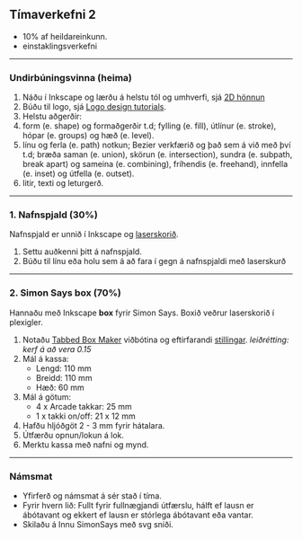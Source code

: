 ## Tímaverkefni 2

- 10% af heildareinkunn.
- einstaklingsverkefni

---

### Undirbúningsvinna (heima)
1. Náðu í Inkscape og lærðu á helstu tól og umhverfi, sjá [2D hönnun](https://github.com/VESM1VS/AFANGI/wiki/2D-h%C3%B6nnun) 
1. Búðu til logo, sjá  [Logo design tutorials](https://www.youtube.com/playlist?list=PLynG8gQD-n8DUEHPGKj3fgQUSwIYyU7dk). 
1. Helstu aðgerðir:
  1. form (e. shape) og formaðgerðir t.d; fylling (e. fill), útlínur (e. stroke), hópar (e. groups) og hæð (e. level).
  1. línu og ferla (e. path) notkun; Bezier verkfærið og það sem á við með því t.d; bræða saman (e. union), skörun (e. intersection), sundra (e. subpath, break apart) og sameina (e. combining), fríhendis (e. freehand), innfella (e. inset) og útfella (e. outset).
  1. litir, texti og leturgerð.
<!-- 1. Notaðu lög (e. layer) og síur (e. filter) eftir þörfum. Vistaðu Logo með svg sniði -->

---

### 1. Nafnspjald (30%)

Nafnspjald er unnið í Inkscape og [laserskorið](https://github.com/VESM1VS/AFANGI/wiki/Laserskur%C3%B0ur).

1. Settu auðkenni þitt á nafnspjald.
1. Búðu til línu eða holu sem á að fara í gegn á nafnspjaldi með laserskurð

---

### 2. Simon Says box (70%)

Hannaðu með Inkscape **box** fyrir Simon Says. Boxið veðrur laserskorið í plexigler.
   1. Notaðu [Tabbed Box Maker](https://github.com/VESM1VS/AFANGI/blob/main/Kennsluefni/TabbedBoxMaker.md) viðbótina og eftirfarandi [stillingar](https://github.com/VESM1VS/AFANGI/blob/main/Kennsluefni/TabbedBox_stilling_SimonSays_Plexigler.jpg). _leiðrétting: kerf á að vera 0.15_
   1. Mál á kassa:
      * Lengd:  110 mm 
      * Breidd: 110 mm 
      * Hæð: 60 mm 
   1. Mál á götum:
      * 4 x Arcade takkar: 25 mm 
      * 1 x takki on/off: 21 x 12 mm
   1. Hafðu hljóðgöt 2 - 3 mm fyrir hátalara.
   1. Útfærðu opnun/lokun á lok.  
   1. Merktu kassa með nafni og mynd.
 

---

### Námsmat 
- Yfirferð og námsmat á sér stað í tíma.
- Fyrir hvern lið: Fullt fyrir fullnægjandi útfærslu, hálft ef lausn er ábótavant og ekkert ef lausn er stórlega ábótavant eða vantar.
- Skilaðu á Innu SimonSays með svg sniði.

